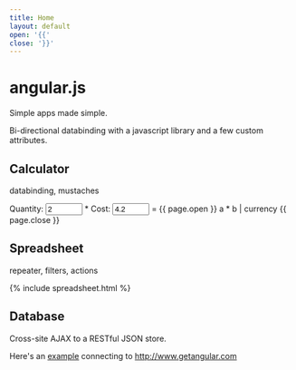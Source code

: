 ```yaml
---
title: Home
layout: default
open: '{{'
close: '}}'
---
```

angular.js
==========

Simple apps made simple.

Bi-directional databinding with a javascript library and a few custom attributes.

Calculator
----------
databinding, mustaches

<div class="angular">
  Quantity: <input type="text" size="5" name="a" value="2"/>
  *
  Cost: <input type="text" size="5" name="b" value="4.2"/>
  = {{ page.open }} a * b | currency {{ page.close }}
</div>

Spreadsheet
-----------
repeater, filters, actions

{% include spreadsheet.html %}

Database
--------
Cross-site AJAX to a RESTful JSON store.

Here's an [example](/database.html) connecting to http://www.getangular.com



